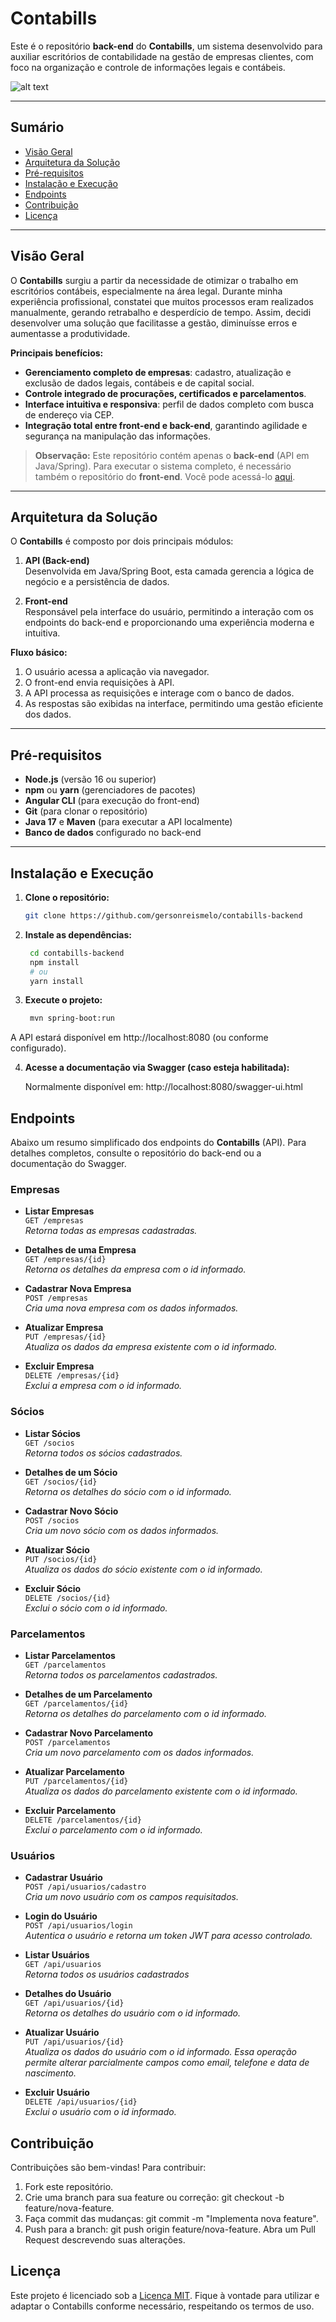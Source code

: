 # Contabills

Este é o repositório **back-end** do **Contabills**, um sistema desenvolvido para auxiliar escritórios de contabilidade na gestão de empresas clientes, com foco na organização e controle de informações legais e contábeis.

![alt text](./docs/contabills.png)

---

## Sumário

- [Visão Geral](#visão-geral)
- [Arquitetura da Solução](#arquitetura-da-solução)
- [Pré-requisitos](#pré-requisitos)
- [Instalação e Execução](#instalação-e-execução)
- [Endpoints](#endpoints)
- [Contribuição](#contribuição)
- [Licença](#licença)

---

## Visão Geral

O **Contabills** surgiu a partir da necessidade de otimizar o trabalho em escritórios contábeis, especialmente na área legal. Durante minha experiência profissional, constatei que muitos processos eram realizados manualmente, gerando retrabalho e desperdício de tempo. Assim, decidi desenvolver uma solução que facilitasse a gestão, diminuísse erros e aumentasse a produtividade.

**Principais benefícios:**
- **Gerenciamento completo de empresas**: cadastro, atualização e exclusão de dados legais, contábeis e de capital social.
- **Controle integrado de procurações, certificados e parcelamentos**.
- **Interface intuitiva e responsiva**: perfil de dados completo com busca de endereço via CEP.
- **Integração total entre front-end e back-end**, garantindo agilidade e segurança na manipulação das informações.

> **Observação:** Este repositório contém apenas o **back-end** (API em Java/Spring). Para executar o sistema completo, é necessário também o repositório do **front-end**. Você pode acessá-lo [aqui](https://github.com/gersonreismelo/contabills-frontend).


---

## Arquitetura da Solução

O **Contabills** é composto por dois principais módulos:

1. **API (Back-end)**  
   Desenvolvida em Java/Spring Boot, esta camada gerencia a lógica de negócio e a persistência de dados.

2. **Front-end**  
   Responsável pela interface do usuário, permitindo a interação com os endpoints do back-end e proporcionando uma experiência moderna e intuitiva.

**Fluxo básico:**
1. O usuário acessa a aplicação via navegador.
2. O front-end envia requisições à API.
3. A API processa as requisições e interage com o banco de dados.
4. As respostas são exibidas na interface, permitindo uma gestão eficiente dos dados.

---

## Pré-requisitos

- **Node.js** (versão 16 ou superior)
- **npm** ou **yarn** (gerenciadores de pacotes)
- **Angular CLI** (para execução do front-end)
- **Git** (para clonar o repositório)
- **Java 17** e **Maven** (para executar a API localmente)
- **Banco de dados** configurado no back-end

---

## Instalação e Execução

1. **Clone o repositório:**
   ```bash
   git clone https://github.com/gersonreismelo/contabills-backend
   ```

2. **Instale as dependências:**
   ```bash
    cd contabills-backend
    npm install
    # ou
    yarn install
   ```

3. **Execute o projeto:**
   ```bash
    mvn spring-boot:run
   ```
A API estará disponível em http://localhost:8080 (ou conforme configurado).

4. **Acesse a documentação via Swagger (caso esteja habilitada):**
    
    Normalmente disponível em: http://localhost:8080/swagger-ui.html

## Endpoints

Abaixo um resumo simplificado dos endpoints do **Contabills** (API). Para detalhes completos, consulte o repositório do back-end ou a documentação do Swagger.

### Empresas
- **Listar Empresas**  
  `GET /empresas`  
  *Retorna todas as empresas cadastradas.*

- **Detalhes de uma Empresa**  
  `GET /empresas/{id}`  
  *Retorna os detalhes da empresa com o id informado.*

- **Cadastrar Nova Empresa**  
  `POST /empresas`  
  *Cria uma nova empresa com os dados informados.*

- **Atualizar Empresa**  
  `PUT /empresas/{id}`  
  *Atualiza os dados da empresa existente com o id informado.*

- **Excluir Empresa**  
  `DELETE /empresas/{id}`  
  *Exclui a empresa com o id informado.*

### Sócios
- **Listar Sócios**  
  `GET /socios`  
  *Retorna todos os sócios cadastrados.*

- **Detalhes de um Sócio**  
  `GET /socios/{id}`  
  *Retorna os detalhes do sócio com o id informado.*

- **Cadastrar Novo Sócio**  
  `POST /socios`  
  *Cria um novo sócio com os dados informados.*

- **Atualizar Sócio**  
  `PUT /socios/{id}`  
  *Atualiza os dados do sócio existente com o id informado.*

- **Excluir Sócio**  
  `DELETE /socios/{id}`  
  *Exclui o sócio com o id informado.*

### Parcelamentos
- **Listar Parcelamentos**  
  `GET /parcelamentos`  
  *Retorna todos os parcelamentos cadastrados.*

- **Detalhes de um Parcelamento**  
  `GET /parcelamentos/{id}`  
  *Retorna os detalhes do parcelamento com o id informado.*

- **Cadastrar Novo Parcelamento**  
  `POST /parcelamentos`  
  *Cria um novo parcelamento com os dados informados.*

- **Atualizar Parcelamento**  
  `PUT /parcelamentos/{id}`  
  *Atualiza os dados do parcelamento existente com o id informado.*

- **Excluir Parcelamento**  
  `DELETE /parcelamentos/{id}`  
  *Exclui o parcelamento com o id informado.*

### Usuários
- **Cadastrar Usuário**  
  `POST /api/usuarios/cadastro`  
  *Cria um novo usuário com os campos requisitados.*

- **Login do Usuário**  
  `POST /api/usuarios/login`  
  *Autentica o usuário e retorna um token JWT para acesso controlado.*

- **Listar Usuários**  
  `GET /api/usuarios`  
  *Retorna todos os usuários cadastrados*

- **Detalhes do Usuário**  
  `GET /api/usuarios/{id}`  
  *Retorna os detalhes do usuário com o id informado.*

- **Atualizar Usuário**  
  `PUT /api/usuarios/{id}`  
  *Atualiza os dados do usuário com o id informado. Essa operação permite alterar parcialmente campos como email, telefone e data de nascimento.*

- **Excluir Usuário**  
  `DELETE /api/usuarios/{id}`  
  *Exclui o usuário com o id informado.*

## Contribuição

Contribuições são bem-vindas! Para contribuir:

1. Fork este repositório.
2. Crie uma branch para sua feature ou correção: git checkout -b feature/nova-feature.
3. Faça commit das mudanças: git commit -m "Implementa nova feature".
4. Push para a branch: git push origin feature/nova-feature.
Abra um Pull Request descrevendo suas alterações.

## Licença

Este projeto é licenciado sob a [Licença MIT](./LICENSE). Fique à vontade para utilizar e adaptar o Contabills conforme necessário, respeitando os termos de uso.

